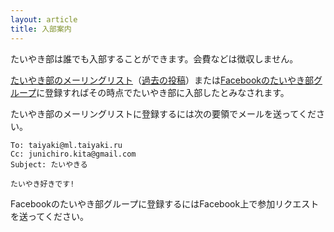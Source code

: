 ```yaml
---
layout: article
title: 入部案内
---
```


たいやき部は誰でも入部することができます。会費などは徴収しません。

[たいやき部のメーリングリスト](mailto:taiyaki@ml.taiyaki.ru)（[過去の投稿](http://www.cozmixng.org/~w3ml/index.rb/taiyaki/)）または[Facebookのたいやき部グループ](https://www.facebook.com/groups/taiyakiru/)に登録すればその時点でたいやき部に入部したとみなされます。

たいやき部のメーリングリストに登録するには次の要領でメールを送ってください。

    To: taiyaki@ml.taiyaki.ru
    Cc: junichiro.kita@gmail.com
    Subject: たいやきる

    たいやき好きです!

Facebookのたいやき部グループに登録するにはFacebook上で参加リクエストを送ってください。
